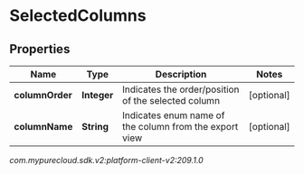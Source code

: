 # SelectedColumns


## Properties

| Name | Type | Description | Notes |
| ------------ | ------------- | ------------- | ------------- |
| **columnOrder** | **Integer** | Indicates the order/position of the selected column |  [optional] |
| **columnName** | **String** | Indicates enum name of the column from the export view |  [optional] |




_com.mypurecloud.sdk.v2:platform-client-v2:209.1.0_
